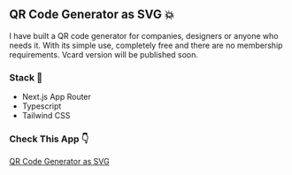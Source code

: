 ## QR Code Generator as SVG 💥

I have built a QR code generator for companies, designers or anyone who needs it. With its simple use, completely free and there are no membership requirements. Vcard version will be published soon.

### Stack 🗽

- Next.js App Router
- Typescript
- Tailwind CSS

### Check This App 👇

[QR Code Generator as SVG](https://next-qr-code-generator.vercel.app/)
